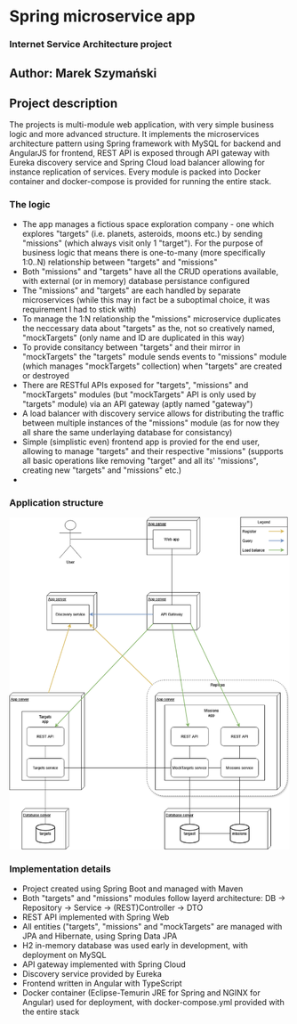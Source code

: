 # Spring microservice app
### Internet Service Architecture project
## Author: Marek Szymański


## Project description
The projects is multi-module web application, with very simple business logic and more advanced structure. It implements the microservices architecture pattern using Spring framework with MySQL for backend and AngularJS for frontend, REST API is exposed through API gateway with Eureka discovery service and Spring Cloud load balancer allowing for instance replication of services. Every module is packed into Docker container and docker-compose is provided for running the entire stack.

### The logic
- The app manages a fictious space exploration company - one which explores "targets" (i.e. planets, asteroids, moons etc.) by sending "missions" (which always visit only 1 "target"). For the purpose of business logic that means there is one-to-many (more specifically 1:0..N) relationship between "targets" and "missions"
- Both "missions" and "targets" have all the CRUD operations available, with external (or in memory) database persistance configured
- The "missions" and "targets" are each handled by separate microservices (while this may in fact be a suboptimal choice, it was requirement I had to stick with)
- To manage the 1:N relationship the "missions" microservice duplicates the neccessary data about "targets" as the, not so creatively named, "mockTargets" (only name and ID are duplicated in this way)
- To provide consitancy between "targets" and their mirror in "mockTargets" the "targets" module sends events to "missions" module (which manages "mockTargets" collection) when "targets" are created or destroyed
- There are RESTful APIs exposed for "targets", "missions" and "mockTargets" modules (but "mockTargets" API is only used by "targets" module) via an API gateway (aptly named "gateway")
- A load balancer with discovery service allows for distributing the traffic between multiple instances of the "missions" module (as for now they all share the same underlaying database for consistancy)
- Simple (simplistic even) frontend app is provied for the end user, allowing to manage "targets" and their respective "missions" (supports all basic operations like removing "target" and all its' "missions", creating new "targets" and "missions" etc.)
- 

### Application structure
![Diagram of app structure](./resources/app_schema.png)

### Implementation details
- Project created using Spring Boot and managed with Maven
- Both "targets" and "missions" modules follow layerd architecture: DB -> Repository -> Service -> (REST)Controller -> DTO
- REST API implemented with Spring Web
- All entities ("targets", "missions" and "mockTargets" are managed with JPA and Hibernate, using Spring Data JPA
- H2 in-memory database was used early in development, with deployment on MySQL
- API gateway implemented with Spring Cloud
- Discovery service provided by Eureka
- Frontend written in Angular with TypeScript
- Docker container (Eclipse-Temurin JRE for Spring and NGINX for Angular) used for deployment, with docker-compose.yml provided with the entire stack
